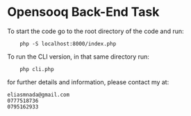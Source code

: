 # Opensooq Back-End Task

To start the code go to the root directory of the code and run:

		php -S localhost:8000/index.php

To run the CLI version, in that same directory run:

		php cli.php


for further details and information, please contact my at:

	eliasmnada@gmail.com
	0777518736
	0795162933
